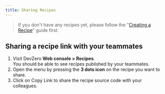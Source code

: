 ```yaml
---
title: Sharing Recipes
---
```


> If you don't have any recipes yet, please follow the "[Creating a Recipe](create-recipe.md)" guide first.

## Sharing a recipe link with your teammates

1. Visit DevZero **Web console > Recipes**.\
   You should be able to see recipes published by your teammates.
2. Open the menu by pressing the **3 dots icon** on the recipe you want to share.
3. Click on Copy Link to share the recipe source code with your colleagues.

<figure><img src="https://devzero.b-cdn.net/copy-recipe.gif" alt=""><figcaption></figcaption></figure>

